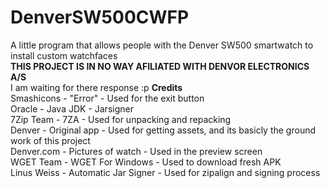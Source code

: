 # DenverSW500CWFP
A little program that allows people with the Denver SW500 smartwatch to install custom watchfaces
<br>
<b>THIS PROJECT IS IN NO WAY AFILIATED WITH DENVOR ELECTRONICS A/S</b>
<br>
I am waiting for there response :p
<b>Credits</b>
<br>
Smashicons - "Error" - Used for the exit button
<br>
Oracle - Java JDK - Jarsigner
<br>
7Zip Team - 7ZA - Used for unpacking and repacking
<br>
Denver - Original app - Used for getting assets, and its basicly the ground work of this project
<br>
Denver.com - Pictures of watch - Used in the preview screen
<br>
WGET Team - WGET For Windows - Used to download fresh APK
<br>
Linus Weiss - Automatic Jar Signer - Used for zipalign and signing process